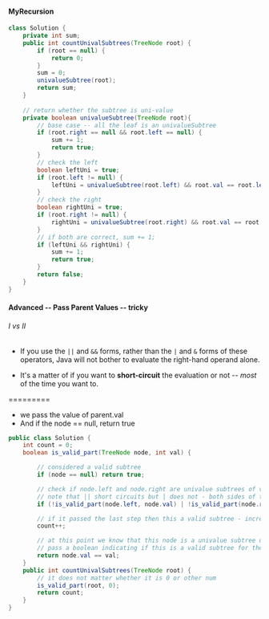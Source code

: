 #### MyRecursion

```java
class Solution {
    private int sum;
    public int countUnivalSubtrees(TreeNode root) {
        if (root == null) {
            return 0;
        }
        sum = 0;
        univalueSubtree(root);
        return sum;
    }
  
  	// return whether the subtree is uni-value
    private boolean univalueSubtree(TreeNode root){
        // base case -- all the leaf is an univalueSubtree
        if (root.right == null && root.left == null) {
            sum += 1;
            return true;
        }
        // check the left
        boolean leftUni = true;
        if (root.left != null) {
            leftUni = univalueSubtree(root.left) && root.val == root.left.val;
        }
      	// check the right
        boolean rightUni = true;
        if (root.right != null) {
            rightUni = univalueSubtree(root.right) && root.val == root.right.val;
        }
      	// if both are correct, sum += 1;
        if (leftUni && rightUni) {
            sum += 1;
            return true; 
        } 
        return false;
    }
}
```

#### Advanced -- Pass Parent Values -- tricky

###### I vs II

* If you use the `||` and `&&` forms, rather than the `|` and `&` forms of these operators, Java will not bother to evaluate the right-hand operand alone.

* It's a matter of if you want to **short-circuit** the evaluation or not -- *most* of the time you want to.

=========

* we pass the value of parent.val
* And if the node == null, return true

```java
public class Solution {
    int count = 0;
    boolean is_valid_part(TreeNode node, int val) {

        // considered a valid subtree
        if (node == null) return true;

        // check if node.left and node.right are univalue subtrees of value node.val
        // note that || short circuits but | does not - both sides of the or get evaluated with | so we explore all possible routes
        if (!is_valid_part(node.left, node.val) | !is_valid_part(node.right, node.val)) return false;

        // if it passed the last step then this a valid subtree - increment
        count++;

        // at this point we know that this node is a univalue subtree of value node.val
        // pass a boolean indicating if this is a valid subtree for the parent node
        return node.val == val;
    }
    public int countUnivalSubtrees(TreeNode root) {
      	// it does not matter whether it is 0 or other num
        is_valid_part(root, 0);
        return count;
    }
}
```

